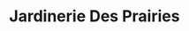 ---
title: "Jardinerie Des Prairies"
url: /ligny-en-barrois/jardinerie-des-prairies/
shop: centre de jardinage
---